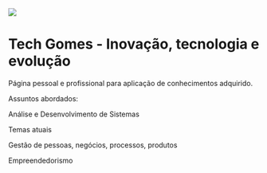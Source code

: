<img src="https://i.postimg.cc/vHFB1JPf/Tech-Gomes-menor.png">

# Tech Gomes - Inovação, tecnologia e evolução

<p>Página pessoal e profissional para aplicação de conhecimentos adquirido.</p>
<p>Assuntos abordados:</p>
<p>Análise e Desenvolvimento de Sistemas</p>
<p>Temas atuais</p>
<p>Gestão de pessoas, negócios, processos, produtos</p>
<p>Empreendedorismo</p>
